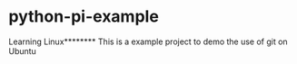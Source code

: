 # python-pi-example
Learning Linux********
This is a example project to demo the use of git on Ubuntu 
